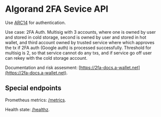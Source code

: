 ﻿# Algorand 2FA Sevice API

Use [ARC14](https://github.com/scholtz/AlgorandAuthenticationDotNet) for authentication.

Use case: 2FA Auth. Multisig with 3 accounts, where one is owned by user and stored in cold storage, second is owned by user and stored in hot wallet, and third account owned by trusted service where which approves the tx if 2FA auth (Google auth) is processed successfully. Threshold for multisig is 2, so that service cannot do any txs, and if service go off user can rekey with the cold storage account.

Documentation and risk assesment: [https://2fa-docs.a-wallet.net](https://2fa-docs.a-wallet.net).

## Special endpoints

Prometheus metrics: [/metrics](/metrics).

Health state: [/healthz](/healthz).
